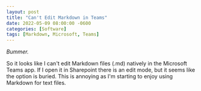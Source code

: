 ```yaml
---
layout: post
title: "Can't Edit Markdown in Teams"
date: 2022-05-09 08:00:00 -0600
categories: [Software]
tags: [Markdown, Microsoft, Teams]
---
```


*Bummer.*

So it looks like I can't edit Markdown files (.md) natively in the Microsoft Teams app. If I open it in Sharepoint there is an edit mode, but it seems like the option is buried. This is annoying as I'm starting to enjoy using Markdown for text files.
